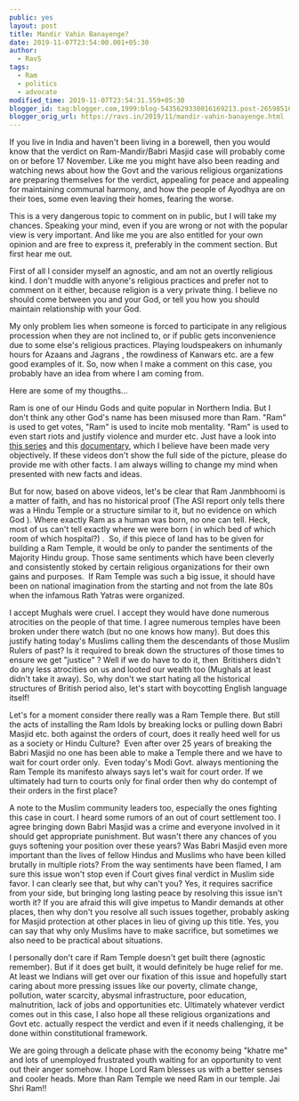 ```yaml
---
public: yes
layout: post
title: Mandir Vahin Banayenge?
date: 2019-11-07T23:54:00.001+05:30
author:
  - RavS
tags:
  - Ram
  - politics
  - advocate
modified_time: 2019-11-07T23:54:31.559+05:30
blogger_id: tag:blogger.com,1999:blog-5435629330016169213.post-2659851689615966931
blogger_orig_url: https://ravs.in/2019/11/mandir-vahin-banayenge.html
---
```


If you live in India and haven't been living in a borewell, then you would know that the verdict on Ram-Mandir/Babri Masjid case will probably come on or before 17 November. Like me you might have also been reading and watching news about how the Govt and the various religious organizations are preparing themselves for the verdict, appealing for peace and appealing for maintaining communal harmony, and how the people of Ayodhya are on their toes, some even leaving their homes, fearing the worse.

  

This is a very dangerous topic to comment on in public, but I will take my chances. Speaking your mind, even if you are wrong or not with the popular view is very important. And like me you are also entitled for your own opinion and are free to express it, preferably in the comment section. But first hear me out. 

  

First of all I consider myself an agnostic, and am not an overtly religious kind. I don't muddle with anyone's religious practices and prefer not to comment on it either, because religion is a very private thing. I believe no should come between you and your God, or tell you how you should maintain relationship with your God. 

  

My only problem lies when someone is forced to participate in any religious procession when they are not inclined to, or if public gets inconvenience due to some else's religious practices. Playing loudspeakers on inhumanly hours for Azaans and Jagrans , the rowdiness of Kanwars etc. are a few good examples of it. So, now when I make a comment on this case, you probably have an idea from where I am coming from.

  

Here are some of my thougths...

  

Ram is one of our Hindu Gods and quite popular in Northern India. But I don't think any other God's name has been misused more than Ram. "Ram" is used to get votes, "Ram" is used to incite mob mentality. "Ram" is used to even start riots and justify violence and murder etc. Just have a look into [this series](https://www.youtube.com/playlist?list=PLx9w4BXh1KvVoIQdI3zcT50PvbCPlMgO7) and this [documentary](https://www.youtube.com/watch?v=GMT18TMNQbY), which I believe have been made very objectively. If these videos don't show the full side of the picture, please do provide me with other facts. I am always willing to change my mind when presented with new facts and ideas.

  

But for now, based on above videos, let's be clear that Ram Janmbhoomi is a matter of faith, and has no historical proof (The ASI report only tells there was a Hindu Temple or a structure similar to it, but no evidence on which God ). Where exactly Ram as a human was born, no one can tell. Heck, most of us can't tell exactly where we were born ( in which bed of which room of which hospital?) .  So, if this piece of land has to be given for building a Ram Temple, it would be only to pander the sentiments of the Majority Hindu group. Those same sentiments which have been cleverly and consistently stoked by certain religious organizations for their own gains and purposes.  If Ram Temple was such a big issue, it should have been on national imagination from the starting and not from the late 80s when the infamous Rath Yatras were organized.

  

I accept Mughals were cruel. I accept they would have done numerous atrocities on the people of that time. I agree numerous temples have been broken under there watch (but no one knows how many). But does this justify hating today's Muslims calling them the descendants of those Muslim Rulers of past? Is it required to break down the structures of those times to ensure we get "justice" ? Well if we do have to do it, then  Britishers didn't do any less atrocities on us and looted our wealth too (Mughals at least didn't take it away). So, why don't we start hating all the historical structures of British period also, let's start with boycotting English language itself!

  

Let's for a moment consider there really was a Ram Temple there. But still the acts of installing the Ram Idols by breaking locks or pulling down Babri Masjid etc. both against the orders of court, does it really heed well for us as a society or Hindu Culture?  Even after over 25 years of breaking the Babri Masjid no one has been able to make a Temple there and we have to wait for court order only.  Even today's Modi Govt. always mentioning the Ram Temple its manifesto always says let's wait for court order. If we ultimately had turn to courts only for final order then why do contempt of their orders in the first place?

  

A note to the Muslim community leaders too, especially the ones fighting this case in court. I heard some rumors of an out of court settlement too. I agree bringing down Babri Masjid was a crime and everyone involved in it should get appropriate punishment. But wasn't there any chances of you guys softening your position over these years? Was Babri Masjid even more important than the lives of fellow Hindus and Muslims who have been killed brutally in multiple riots? From the way sentiments have been flamed, I am sure this issue won't stop even if Court gives final verdict in Muslim side favor. I can clearly see that, but why can't you? Yes, it requires sacrifice from your side, but bringing long lasting peace by resolving this issue isn't worth it? If you are afraid this will give impetus to Mandir demands at other places, then why don't you resolve all such issues together, probably asking for Masjid protection at other places in lieu of giving up this title. Yes, you can say that why only Muslims have to make sacrifice, but sometimes we also need to be practical about situations. 

  

I personally don't care if Ram Temple doesn't get built there (agnostic remember). But if it does get built, it would definitely be huge relief for me. At least we Indians will get over our fixation of this issue and hopefully start caring about more pressing issues like our poverty, climate change, pollution, water scarcity, abysmal infrastructure, poor education, malnutrition, lack of jobs and opportunities etc. Ultimately whatever verdict comes out in this case, I also hope all these religious organizations and Govt etc. actually respect the verdict and even if it needs challenging, it be done within constitutional framework. 

  

We are going through a delicate phase with the economy being "khatre me" and lots of unemployed frustrated youth waiting for an opportunity to vent out their anger somehow. I hope Lord Ram blesses us with a better senses and cooler heads. More than Ram Temple we need Ram in our temple. Jai Shri Ram!!
